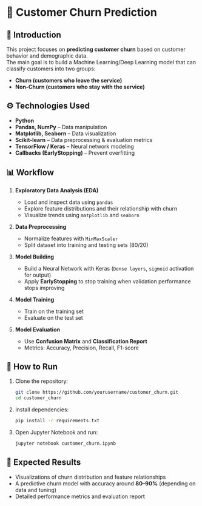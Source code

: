 # 📌 Customer Churn Prediction

## 📖 Introduction
This project focuses on **predicting customer churn** based on customer behavior and demographic data.  
The main goal is to build a Machine Learning/Deep Learning model that can classify customers into two groups:  
- **Churn (customers who leave the service)**  
- **Non-Churn (customers who stay with the service)**  

## ⚙️ Technologies Used
- **Python**  
- **Pandas, NumPy** – Data manipulation  
- **Matplotlib, Seaborn** – Data visualization  
- **Scikit-learn** – Data preprocessing & evaluation metrics  
- **TensorFlow / Keras** – Neural network modeling  
- **Callbacks (EarlyStopping)** – Prevent overfitting  

## 📊 Workflow
1. **Exploratory Data Analysis (EDA)**  
   - Load and inspect data using `pandas`  
   - Explore feature distributions and their relationship with churn  
   - Visualize trends using `matplotlib` and `seaborn`  

2. **Data Preprocessing**  
   - Normalize features with `MinMaxScaler`  
   - Split dataset into training and testing sets (80/20)  

3. **Model Building**  
   - Build a Neural Network with Keras (`Dense layers`, `sigmoid` activation for output)  
   - Apply **EarlyStopping** to stop training when validation performance stops improving  

4. **Model Training**  
   - Train on the training set  
   - Evaluate on the test set  

5. **Model Evaluation**  
   - Use **Confusion Matrix** and **Classification Report**  
   - Metrics: Accuracy, Precision, Recall, F1-score  

## 🚀 How to Run
1. Clone the repository:  
   ```bash
   git clone https://github.com/yourusername/customer_churn.git
   cd customer_churn
   ```
2. Install dependencies:  
   ```bash
   pip install -r requirements.txt
   ```
3. Open Jupyter Notebook and run:  
   ```bash
   jupyter notebook customer_churn.ipynb
   ```

## 📌 Expected Results
- Visualizations of churn distribution and feature relationships  
- A predictive churn model with accuracy around **80–90%** (depending on data and tuning)  
- Detailed performance metrics and evaluation report  

